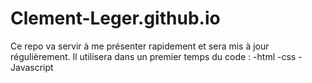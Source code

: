 # Clement-Leger.github.io
Ce repo va servir à me présenter rapidement et sera mis à jour régulièrement.
Il utilisera dans un premier temps du code :
-html
-css
-Javascript